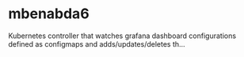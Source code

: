 # mbenabda6
Kubernetes controller that watches grafana dashboard configurations defined as configmaps and adds/updates/deletes th…
